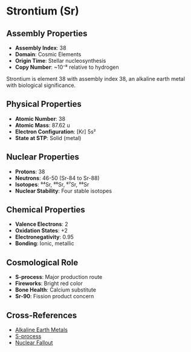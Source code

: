 # Strontium (Sr)

## Assembly Properties
- **Assembly Index**: 38
- **Domain**: Cosmic Elements
- **Origin Time**: Stellar nucleosynthesis
- **Copy Number**: ~10⁻⁸ relative to hydrogen

Strontium is element 38 with assembly index 38, an alkaline earth metal with biological significance.

## Physical Properties
- **Atomic Number**: 38
- **Atomic Mass**: 87.62 u
- **Electron Configuration**: [Kr] 5s²
- **State at STP**: Solid (metal)

## Nuclear Properties
- **Protons**: 38
- **Neutrons**: 46-50 (Sr-84 to Sr-88)
- **Isotopes**: ⁸⁴Sr, ⁸⁶Sr, ⁸⁷Sr, ⁸⁸Sr
- **Nuclear Stability**: Four stable isotopes

## Chemical Properties
- **Valence Electrons**: 2
- **Oxidation States**: +2
- **Electronegativity**: 0.95
- **Bonding**: Ionic, metallic

## Cosmological Role
- **S-process**: Major production route
- **Fireworks**: Bright red color
- **Bone Health**: Calcium substitute
- **Sr-90**: Fission product concern

## Cross-References
- [Alkaline Earth Metals](/domains/cosmic/elements/alkaline_earth_metals.md)
- [S-process](/domains/cosmic/processes/s_process.md)
- [Nuclear Fallout](/domains/earth/nuclear_fallout.md)